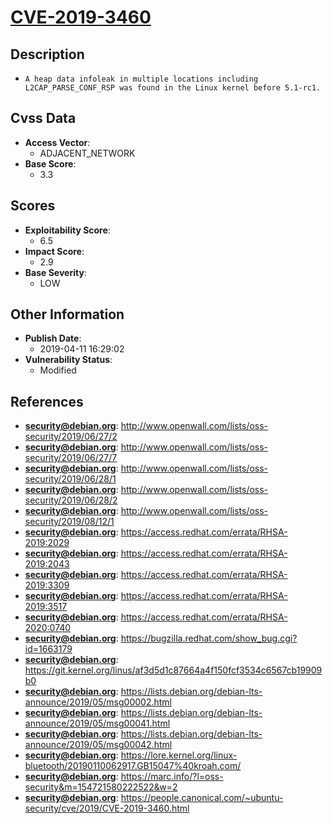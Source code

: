 
# [CVE-2019-3460](http://www.openwall.com/lists/oss-security/2019/06/27/2)

## Description

- `A heap data infoleak in multiple locations including L2CAP_PARSE_CONF_RSP was found in the Linux kernel before 5.1-rc1.`

## Cvss Data

- **Access Vector**:
  - ADJACENT_NETWORK
- **Base Score**:
  - 3.3

## Scores

- **Exploitability Score**:
  - 6.5
- **Impact Score**:
  - 2.9
- **Base Severity**:
  - LOW

## Other Information

- **Publish Date**:
  - 2019-04-11 16:29:02
- **Vulnerability Status**:
  - Modified

## References

- **security@debian.org**: http://www.openwall.com/lists/oss-security/2019/06/27/2
- **security@debian.org**: http://www.openwall.com/lists/oss-security/2019/06/27/7
- **security@debian.org**: http://www.openwall.com/lists/oss-security/2019/06/28/1
- **security@debian.org**: http://www.openwall.com/lists/oss-security/2019/06/28/2
- **security@debian.org**: http://www.openwall.com/lists/oss-security/2019/08/12/1
- **security@debian.org**: https://access.redhat.com/errata/RHSA-2019:2029
- **security@debian.org**: https://access.redhat.com/errata/RHSA-2019:2043
- **security@debian.org**: https://access.redhat.com/errata/RHSA-2019:3309
- **security@debian.org**: https://access.redhat.com/errata/RHSA-2019:3517
- **security@debian.org**: https://access.redhat.com/errata/RHSA-2020:0740
- **security@debian.org**: https://bugzilla.redhat.com/show_bug.cgi?id=1663179
- **security@debian.org**: https://git.kernel.org/linus/af3d5d1c87664a4f150fcf3534c6567cb19909b0
- **security@debian.org**: https://lists.debian.org/debian-lts-announce/2019/05/msg00002.html
- **security@debian.org**: https://lists.debian.org/debian-lts-announce/2019/05/msg00041.html
- **security@debian.org**: https://lists.debian.org/debian-lts-announce/2019/05/msg00042.html
- **security@debian.org**: https://lore.kernel.org/linux-bluetooth/20190110062917.GB15047%40kroah.com/
- **security@debian.org**: https://marc.info/?l=oss-security&m=154721580222522&w=2
- **security@debian.org**: https://people.canonical.com/~ubuntu-security/cve/2019/CVE-2019-3460.html
